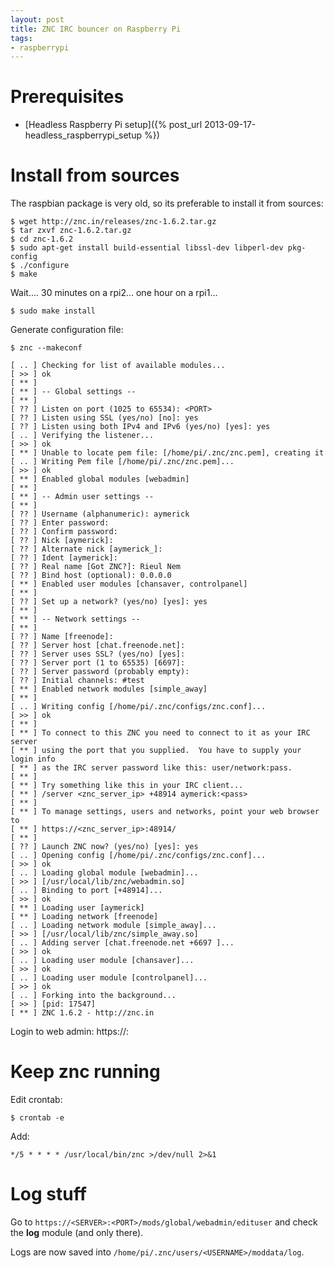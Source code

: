 ```yaml
---
layout: post
title: ZNC IRC bouncer on Raspberry Pi
tags:
- raspberrypi
---
```


Prerequisites
=============

- [Headless Raspberry Pi setup]({% post_url 2013-09-17-headless_raspberrypi_setup %})


Install from sources
====================

The raspbian package is very old, so its preferable to install it from sources:

    $ wget http://znc.in/releases/znc-1.6.2.tar.gz
    $ tar zxvf znc-1.6.2.tar.gz
    $ cd znc-1.6.2
    $ sudo apt-get install build-essential libssl-dev libperl-dev pkg-config
    $ ./configure
    $ make

Wait.... 30 minutes on a rpi2... one hour on a rpi1...

    $ sudo make install

Generate configuration file:

    $ znc --makeconf

    [ .. ] Checking for list of available modules...
    [ >> ] ok
    [ ** ]
    [ ** ] -- Global settings --
    [ ** ]
    [ ?? ] Listen on port (1025 to 65534): <PORT>
    [ ?? ] Listen using SSL (yes/no) [no]: yes
    [ ?? ] Listen using both IPv4 and IPv6 (yes/no) [yes]: yes
    [ .. ] Verifying the listener...
    [ >> ] ok
    [ ** ] Unable to locate pem file: [/home/pi/.znc/znc.pem], creating it
    [ .. ] Writing Pem file [/home/pi/.znc/znc.pem]...
    [ >> ] ok
    [ ** ] Enabled global modules [webadmin]
    [ ** ]
    [ ** ] -- Admin user settings --
    [ ** ]
    [ ?? ] Username (alphanumeric): aymerick
    [ ?? ] Enter password:
    [ ?? ] Confirm password:
    [ ?? ] Nick [aymerick]:
    [ ?? ] Alternate nick [aymerick_]:
    [ ?? ] Ident [aymerick]:
    [ ?? ] Real name [Got ZNC?]: Rieul Nem
    [ ?? ] Bind host (optional): 0.0.0.0
    [ ** ] Enabled user modules [chansaver, controlpanel]
    [ ** ]
    [ ?? ] Set up a network? (yes/no) [yes]: yes
    [ ** ]
    [ ** ] -- Network settings --
    [ ** ]
    [ ?? ] Name [freenode]:
    [ ?? ] Server host [chat.freenode.net]:
    [ ?? ] Server uses SSL? (yes/no) [yes]:
    [ ?? ] Server port (1 to 65535) [6697]:
    [ ?? ] Server password (probably empty):
    [ ?? ] Initial channels: #test
    [ ** ] Enabled network modules [simple_away]
    [ ** ]
    [ .. ] Writing config [/home/pi/.znc/configs/znc.conf]...
    [ >> ] ok
    [ ** ]
    [ ** ] To connect to this ZNC you need to connect to it as your IRC server
    [ ** ] using the port that you supplied.  You have to supply your login info
    [ ** ] as the IRC server password like this: user/network:pass.
    [ ** ]
    [ ** ] Try something like this in your IRC client...
    [ ** ] /server <znc_server_ip> +48914 aymerick:<pass>
    [ ** ]
    [ ** ] To manage settings, users and networks, point your web browser to
    [ ** ] https://<znc_server_ip>:48914/
    [ ** ]
    [ ?? ] Launch ZNC now? (yes/no) [yes]: yes
    [ .. ] Opening config [/home/pi/.znc/configs/znc.conf]...
    [ >> ] ok
    [ .. ] Loading global module [webadmin]...
    [ >> ] [/usr/local/lib/znc/webadmin.so]
    [ .. ] Binding to port [+48914]...
    [ >> ] ok
    [ ** ] Loading user [aymerick]
    [ ** ] Loading network [freenode]
    [ .. ] Loading network module [simple_away]...
    [ >> ] [/usr/local/lib/znc/simple_away.so]
    [ .. ] Adding server [chat.freenode.net +6697 ]...
    [ >> ] ok
    [ .. ] Loading user module [chansaver]...
    [ >> ] ok
    [ .. ] Loading user module [controlpanel]...
    [ >> ] ok
    [ .. ] Forking into the background...
    [ >> ] [pid: 17547]
    [ ** ] ZNC 1.6.2 - http://znc.in


Login to web admin: https://<IP>:<PORT>


Keep znc running
================

Edit crontab:

    $ crontab -e

Add:

    */5 * * * * /usr/local/bin/znc >/dev/null 2>&1


Log stuff
=========

Go to `https://<SERVER>:<PORT>/mods/global/webadmin/edituser` and check the **log** module (and only there).

Logs are now saved into `/home/pi/.znc/users/<USERNAME>/moddata/log`.
